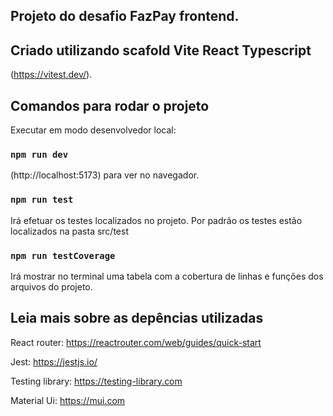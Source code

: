 ## Projeto do desafio FazPay frontend.

## Criado utilizando scafold Vite React Typescript

(https://vitest.dev/).

## Comandos para rodar o projeto

Executar em modo desenvolvedor local:

### `npm run dev`

(http://localhost:5173) para ver no navegador.

### `npm run test`

Irá efetuar os testes localizados no projeto.
Por padrão os testes estão localizados na pasta src/test

### `npm run testCoverage`

Irá mostrar no terminal uma tabela com a cobertura de linhas e funções dos arquivos do projeto.

## Leia mais sobre as depências utilizadas

React router: https://reactrouter.com/web/guides/quick-start

Jest: https://jestjs.io/

Testing library: https://testing-library.com

Material Ui: https://mui.com
